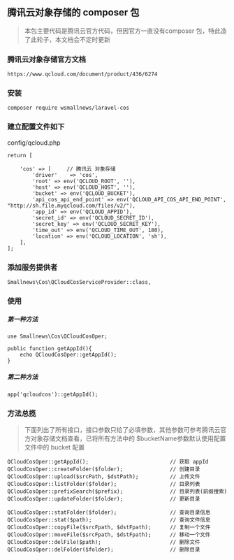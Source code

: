 ## 腾讯云对象存储的 composer 包
> 本包主要代码是腾讯云官方代码，但因官方一直没有composer 包，特此造了此轮子，本文档会不定时更新

### 腾讯云对象存储官方文档

```
https://www.qcloud.com/document/product/436/6274 
```

### 安装 

```
composer require wsmallnews/laravel-cos
```

### 建立配置文件如下

config/qcloud.php
```
return [

    'cos' => [     // 腾讯云 对象存储
        'driver'    => 'cos',
        'root' => env('QCLOUD_ROOT', ''),
        'host' => env('QCLOUD_HOST', ''),
        'bucket' => env('QCLOUD_BUCKET'),
        'api_cos_api_end_point' => env('QCLOUD_API_COS_API_END_POINT', "http://sh.file.myqcloud.com/files/v2/"),
        'app_id' => env('QCLOUD_APPID'),
        'secret_id' => env('QCLOUD_SECRET_ID'),
        'secret_key' => env('QCLOUD_SECRET_KEY'),
        'time_out' => env('QCLOUD_TIME_OUT', 180),
        'location' => env('QCLOUD_LOCATION', 'sh'),
    ], 
];
```

### 添加服务提供者
```
Smallnews\Cos\QCloudCosServiceProvider::class,
```

### 使用

##### 第一种方法
```
use Smallnews\Cos\QCloudCosOper;

public function getAppId(){
    echo QCloudCosOper::getAppId();
}
```


##### 第二种方法

```
app('qcloudcos')::getAppId();
```

### 方法总揽

> 下面列出了所有接口，接口参数只给了必填参数，其他参数可参考腾讯云官方对象存储文档查看，已将所有方法中的 $bucketName参数默认使用配置文件中的 bucket 配置

```
QCloudCosOper::getAppId();                          // 获取 appId
QCloudCosOper::createFolder($folder);               // 创建目录
QCloudCosOper::upload($srcPath, $dstPath);          // 上传文件
QCloudCosOper::listFolder($folder);                 // 目录列表
QCloudCosOper::prefixSearch($prefix);               // 目录列表(前缀搜索)
QCloudCosOper::updateFolder($folder);               // 更新目录

QCloudCosOper::statFolder($folder);                 // 查询目录信息
QCloudCosOper::stat($path);                         // 查询文件信息
QCloudCosOper::copyFile($srcFpath, $dstFpath);      // 复制一个文件
QCloudCosOper::moveFile($srcFpath, $dstFpath);      // 移动一个文件
QCloudCosOper::delFile($path);                      // 删除文件
QCloudCosOper::delFolder($folder);                  // 删除目录

```

